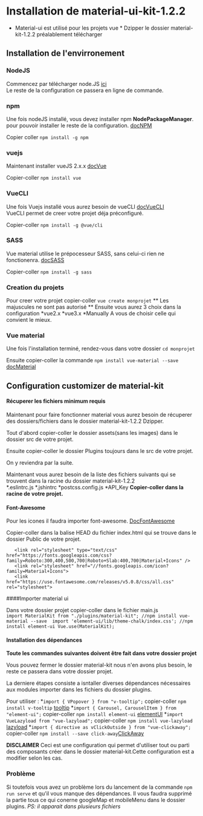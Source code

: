 # Installation de material-ui-kit-1.2.2 
* Material-ui est utilisé pour les projets vue * 
Dzipper le dossier material-kit-1.2.2 préalablement télécharger 

## Installation de l'envirronement 
 
### NodeJS 
Commencez par télécharger node.JS [ici](https://nodejs.org/en/)  
Le reste de la configuration ce passera en ligne de commande.  
 
### npm 
 
Une fois nodeJS installé, vous devez installer npm **NodePackageManager**. 
pour pouvoir installer le reste de la configuration. [docNPM](https://docs.npmjs.com/downloading-and-installing-node-js-and-npm) 
 
Copier coller ```npm install -g npm``` 
 
### vuejs 
 
Maintenant installer vueJS 2.x.x [docVue](https://vuejs.org/v2/guide/installation.html#NPM) 
 
Copier-coller ```npm install vue``` 
 
### VueCLI 
 
Une fois Vuejs installé vous aurez besoin de vueCLI [docVueCLI](https://cli.vuejs.org/guide/installation.html)  
VueCLI permet de creer votre projet déja préconfiguré.  

Copier-coller ```npm install -g @vue/cli```  
 
### SASS 
 
Vue material utilise le prépocesseur SASS, sans celui-ci rien ne fonctionenra. [docSASS](https://sass-lang.com/install)
 
Copier-coller ```npm install -g sass``` 
 
 
 
### Creation du projets 
 
Pour creer votre projet copier-coller ```vue create monprojet``` ** Les majuscules ne sont pas autorisé ** 
Ensuite vous aurez 3 choix dans la configuration
    *vue2.x
    *vue3.x
    *Manually
A vous de choisir celle qui convient le mieux. 
 
### Vue material 
 
Une fois l'installation terminé, rendez-vous dans votre dossier ```cd monprojet``` 

Ensuite copier-coller la commande ```npm install vue-material --save``` [docMaterial](https://vuematerial.io/getting-started/) 

## Configuration customizer de material-kit 
 
#### Récuperer les fichiers minimum requis 
 
Maintenant pour faire fonctionner material vous aurez besoin de récuperer des dossiers/fichiers dans le dossier material-kit-1.2.2 Dzipper. 
 
Tout d'abord copier-coller le dossier assets(sans les images) dans le dossier src de votre projet. 
  
Ensuite copier-coller le dossier Plugins toujours dans le src de votre projet. 
 
On y reviendra par la suite. 
 
Maintenant vous aurez besoin de la liste des fichiers suivants qui se trouvent dans la racine du dossier material-kit-1.2.2  
    *.eslintrc.js
    *.jshintrc
    *postcss.config.js
    *API_Key 
**Copier-coller dans la racine de votre projet.** 
 

#### Font-Awesome 
 
Pour les icones il faudra importer font-awesome. [DocFontAwesome](https://fontawesome.com/how-to-use/on-the-web/referencing-icons/basic-use) 

Copier-coller dans la balise HEAD du fichier index.html qui se trouve dans le dossier Public de votre projet.  
 ```<!-- Fonts and icons -->   
    <link rel="stylesheet" type="text/css" href="https://fonts.googleapis.com/css?family=Roboto:300,400,500,700|Roboto+Slab:400,700|Material+Icons" />
    <link rel="stylesheet" href="//fonts.googleapis.com/icon?family=Material+Icons">
    <link href="https://use.fontawesome.com/releases/v5.0.8/css/all.css" rel="stylesheet">
```
####Importer material ui 
 
Dans votre dossier projet copier-coller dans le fichier main.js  
    ```import MaterialKit from "./plugins/material-kit"; //npm install vue-material --save 
        import 'element-ui/lib/theme-chalk/index.css'; //npm install element-ui
        Vue.use(MaterialKit);
    ```

#### Installation des dépendances
**Toute les commandes suivantes doivent être fait dans votre dossier projet** 
 
Vous pouvez fermer le dossier material-kit nous n'en avons plus besoin, le reste ce passera dans votre dossier projet.
 
La derniere étapes consiste a isntaller diverses dépendances nécessaires aux modules importer dans les fichiers du dossier plugins. 

Pour utiliser : *```import { VPopover } from "v-tooltip";``` copier-coller ```npm install v-tooltip``` [tooltip](https://www.npmjs.com/package/v-tooltip) 
                *```import { Carousel, CarouselItem } from "element-ui";``` copier-coller ```npm install element-ui``` [elementUI](https://www.npmjs.com/package/element-ui) 
                *```import VueLazyload from "vue-lazyload";``` copier-coller ```npm install vue-lazyload``` [lazyload](https://www.npmjs.com/package/vue-lazyload) 
                *```import { directive as vClickOutside } from "vue-clickaway";``` copier-coller ```npm install --save click-away```[ClickAway](https://www.npmjs.com/package/click-away) 

**DISCLAIMER** 
Ceci est une configuration qui permet d'utiliser tout ou parti des composants créer dans le dossier material-kit.Cette configuration est a modifier selon les cas.

### Problème

Si toutefois vous avez un problème lors du lancement de la commande ```npm run serve``` et qu'il vous manque des dépendances. 
Il vous faudra supprimé la partie tous ce qui conerne googleMap et mobileMenu dans le dossier plugins. 
*PS: il apparait dans plusieurs fichiers* 




